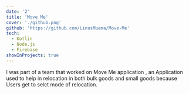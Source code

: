 ```yaml
---
date: '2'
title: 'Move Me'
cover: './github.png'
github: 'https://github.com/LinusMuema/Move-Me'
tech:
  - Kotlin
  - Node.js
  - Firebase
showInProjects: true
---
```


I was part of a team that worked on Move Me application , an Application used to help in relocation in both bulk goods and small goods because Users get to selct mode of relocation.
